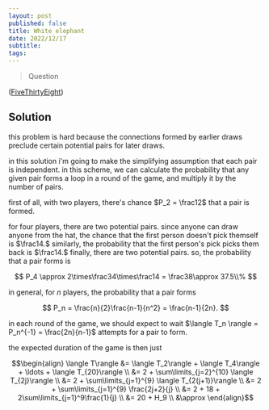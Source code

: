 ```yaml
---
layout: post
published: false
title: White elephant
date: 2022/12/17
subtitle:
tags:
---
```


>Question

<!--more-->

([FiveThirtyEight](URL))

## Solution

this problem is hard because the connections formed by earlier draws preclude certain potential pairs for later draws. 

in this solution i'm going to make the simplifying assumption that each pair is independent. in this scheme, we can calculate the probability that any given pair forms a loop in a round of the game, and multiply it by the number of pairs.

first of all, with two players, there's chance $P_2 = \frac12$ that a pair is formed.

for four players, there are two potential pairs. since anyone can draw anyone from the hat, the chance that the first person doesn't pick themself is $\frac14.$ similarly, the probability that the first person's pick picks them back is $\frac14.$ finally, there are two potential pairs. so, the probability that a pair forms is

$$ P_4 \approx 2\times\frac34\times\frac14 = \frac38\approx 37.5\\% $$

in general, for $n$ players, the probability that a pair forms

$$ P_n = \frac{n}{2}\frac{n-1}{n^2} = \frac{n-1}{2n}. $$

in each round of the game, we should expect to wait $\langle T_n \rangle = P_n^{-1} = \frac{2n}{n-1}$ attempts for a pair to form.

the expected duration of the game is then just 

$$\begin{align}
  \langle T\rangle &= \langle T_2\rangle + \langle T_4\rangle + \ldots + \langle T_{20}\rangle \\
  &= 2 + \sum\limits_{j=2}^{10} \langle T_{2j}\rangle \\
  &= 2 + \sum\limits_{j=1}^{9} \langle T_{2(j+1)}\rangle \\
    &= 2 + \sum\limits_{j=1}^{9} \frac{2j+2}{j} \\
    &= 2 + 18 + 2\sum\limits_{j=1}^9\frac{1}{j} \\
    &= 20 + H_9 \\
    &\approx 
\end{align}$$

<br>
